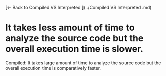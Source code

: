 [← Back to Compiled VS Interpreted ](../Compiled VS Interpreted .md)

# It takes less amount of time to analyze the source code but the overall execution time is slower.

Compiled: It takes large amount of time to analyze the source code but the overall execution time is comparatively faster.
